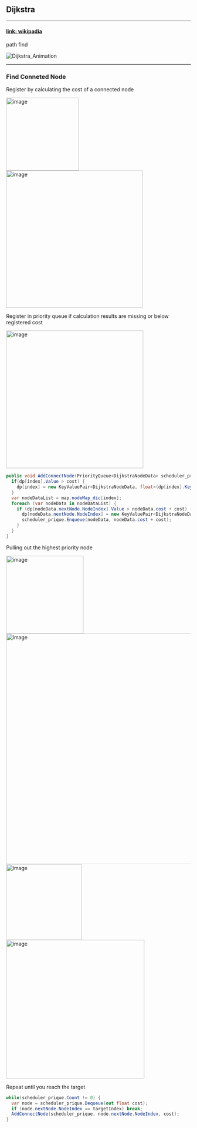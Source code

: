 ## Dijkstra
---
#### [link: wikipadia](https://en.wikipedia.org/wiki/Dijkstra%27s_algorithm)

path find

![Dijkstra_Animation](https://github.com/HyunWoo-Jo/game_physics_math/assets/73084993/05a47222-97d7-40b1-8a48-08e2f0de0655)

---

### Find Conneted Node

Register by calculating the cost of a connected node

<img width="198" alt="image" src="https://github.com/HyunWoo-Jo/game_physics_math/assets/73084993/76e13d5f-d46d-4be7-a145-a6205c1a13c2">

<img width="373" alt="image" src="https://github.com/HyunWoo-Jo/game_physics_math/assets/73084993/f3050dc9-aedb-4e5b-b2d7-9bbd29b3f723">

Register in priority queue if calculation results are missing or below registered cost

<img width="374" alt="image" src="https://github.com/HyunWoo-Jo/game_physics_math/assets/73084993/32c1b670-4aa2-4023-8f91-efc9ac380b42">


```C#
public void AddConnectNode(PriorityQueue<DijkstraNodeData> scheduler_prique,int index, float cost) {
  if(dp[index].Value > cost) {
    dp[index] = new KeyValuePair<DijkstraNodeData, float>(dp[index].Key, cost);
  }
  var nodeDataList = map.nodeMap_dic[index];
  foreach (var nodeData in nodeDataList) {
    if (dp[nodeData.nextNode.NodeIndex].Value > nodeData.cost + cost) {
      dp[nodeData.nextNode.NodeIndex] = new KeyValuePair<DijkstraNodeData, float>(nodeData, nodeData.cost + cost);
      scheduler_prique.Enqueue(nodeData, nodeData.cost + cost);
    }
  }
}
```

Pulling out the highest priority node

<img width="211" alt="image" src="https://github.com/HyunWoo-Jo/game_physics_math/assets/73084993/de7b6662-fd81-4219-9b1a-af802d8c8926">

<img width="627" alt="image" src="https://github.com/HyunWoo-Jo/game_physics_math/assets/73084993/7b0fb9ab-3e52-4010-b18a-d901512c5604">

<img width="206" alt="image" src="https://github.com/HyunWoo-Jo/game_physics_math/assets/73084993/003c6b7e-dd6a-4233-8b4b-c9424340ad5e">

<img width="377" alt="image" src="https://github.com/HyunWoo-Jo/game_physics_math/assets/73084993/01dfa293-a4a3-45dc-a936-c30fc43a76bb">

Repeat until you reach the target

```C#
while(scheduler_prique.Count != 0) {
  var node = scheduler_prique.Dequeue(out float cost);
  if (node.nextNode.NodeIndex == targetIndex) break;
  AddConnectNode(scheduler_prique, node.nextNode.NodeIndex, cost);
}
```
